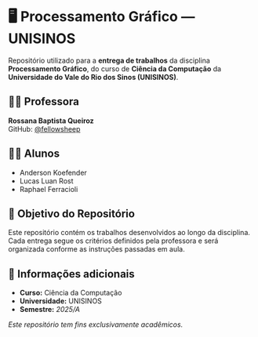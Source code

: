 # 🖥️ Processamento Gráfico — UNISINOS

Repositório utilizado para a **entrega de trabalhos** da disciplina **Processamento Gráfico**, do curso de **Ciência da Computação** da **Universidade do Vale do Rio dos Sinos (UNISINOS)**.

## 👨‍🏫 Professora

**Rossana Baptista Queiroz**  
GitHub: [@fellowsheep](https://github.com/fellowsheep/)

## 👨‍💻 Alunos

- Anderson Koefender  
- Lucas Luan Rost  
- Raphael Ferracioli  

## 🎯 Objetivo do Repositório

Este repositório contém os trabalhos desenvolvidos ao longo da disciplina. Cada entrega segue os critérios definidos pela professora e será organizada conforme as instruções passadas em aula.


## 📌 Informações adicionais

- **Curso:** Ciência da Computação  
- **Universidade:** UNISINOS  
- **Semestre:** *2025/A*

*Este repositório tem fins exclusivamente acadêmicos.*
